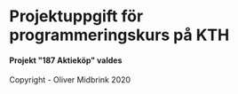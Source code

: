# Projektuppgift för programmeringskurs på KTH

#### Projekt "187 Aktieköp" valdes

Copyright - Oliver Midbrink 2020